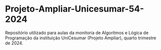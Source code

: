 # Projeto-Ampliar-Unicesumar-54-2024
Repositório utilizado para aulas da monitoria de Algoritmos e Lógica de Programação da instituição UniCesumar (Projeto Ampliar), quarto trimestre de 2024.
